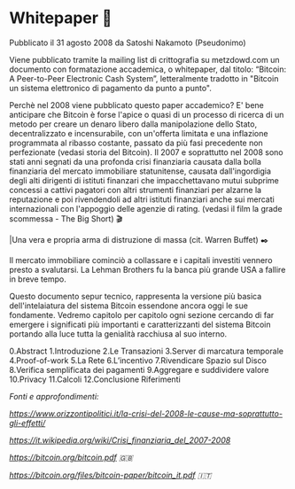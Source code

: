 # Whitepaper 📃

Pubblicato il 31 agosto 2008 da Satoshi Nakamoto (Pseudonimo)

Viene pubblicato tramite la mailing list di crittografia su metzdowd.com un documento con formatazione accademica, o whitepaper, dal titolo: “Bitcoin: A Peer-to-Peer Electronic Cash System”, letteralmente tradotto in "Bitcoin un sistema elettronico di pagamento da punto a punto".

Perchè nel 2008 viene pubblicato questo paper accademico? E' bene anticipare che Bitcoin è forse l'apice o quasi di un processo di ricerca di un metodo per creare un denaro libero dalla manipolazione dello Stato, decentralizzato e incensurabile, con un'offerta limitata e una inflazione programmata al ribasso costante, passato da più fasi precedente non perfezionate (vedasi storia del Bitcoin).
Il 2007 e soprattutto nel 2008 sono stati anni segnati da una profonda crisi finanziaria causata dalla bolla finanziaria del mercato immobiliare statunitense, causata dall'ingordigia degli alti dirigenti di istituti finanzari che impacchettavano mutui subprime concessi a cattivi pagatori con altri strumenti finanziari per alzarne la reputazione e poi rivendendoli ad altri istituti finanziari anche sui mercati internazionali con l'appoggio delle agenzie di rating. (vedasi il film la grade scommessa - The Big Short) 🎬

|Una vera e propria arma di distruzione di massa (cit. Warren Buffet) ✒️

Il mercato immobiliare cominciò a collassare e i capitali investiti vennero presto a svalutarsi. La Lehman Brothers fu la banca più grande USA a fallire in breve tempo.

Questo documento sepur tecnico, rappresenta la versione più basica dell'intelaiatura del sistema Bitcoin essendone ancora oggi le sue fondamente. Vedremo capitolo per capitolo ogni sezione cercando di far emergere i significati più importanti e caratterizzanti del sistema Bitcoin portando alla luce tutta la genialità  racchiusa al suo interno.

0.Abstract
1.Introduzione
2.Le Transazioni
3.Server di marcatura temporale
4.Proof-of-work
5.La Rete
6.L’incentivo
7.Rivendicare Spazio sul Disco
8.Verifica semplificata dei pagamenti
9.Aggregare e suddividere valore
10.Privacy
11.Calcoli
12.Conclusione
Riferimenti
  

*Fonti e approfondimenti:*

*https://www.orizzontipolitici.it/la-crisi-del-2008-le-cause-ma-soprattutto-gli-effetti/*

*https://it.wikipedia.org/wiki/Crisi_finanziaria_del_2007-2008*

*https://bitcoin.org/bitcoin.pdf 🇬🇧*

*https://bitcoin.org/files/bitcoin-paper/bitcoin_it.pdf 🇮🇹*
